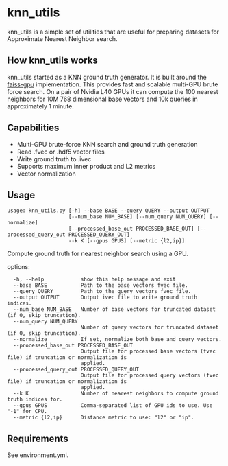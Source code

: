 # knn_utils

knn_utils is a simple set of utilities that are useful for preparing datasets for Approximate Nearest Neighbor search.

## How knn_utils works

knn_utils started as a KNN ground truth generator.  It is built around the [faiss-gpu](https://anaconda.org/pytorch/faiss-gpu) implementation.  This provides fast and scalable  multi-GPU brute force search.  On a pair of Nvidia L40 GPUs it can compute the 100 nearest neighbors for 10M 768 dimensional base vectors and 10k queries in approximately 1 minute.

## Capabilities

- Multi-GPU brute-force KNN search and ground truth generation
- Read .fvec or .hdf5 vector files
- Write ground truth to .ivec
- Supports maximum inner product and L2 metrics
- Vector normalization

## Usage

```text
usage: knn_utils.py [-h] --base BASE --query QUERY --output OUTPUT 
                    [--num_base NUM_BASE] [--num_query NUM_QUERY] [--normalize] 
                    [--processed_base_out PROCESSED_BASE_OUT] [--processed_query_out PROCESSED_QUERY_OUT] 
                    --k K [--gpus GPUS] [--metric {l2,ip}]
```


Compute ground truth for nearest neighbor search using a GPU.

options:
```text
  -h, --help            show this help message and exit
  --base BASE           Path to the base vectors fvec file.
  --query QUERY         Path to the query vectors fvec file.
  --output OUTPUT       Output ivec file to write ground truth indices.
  --num_base NUM_BASE   Number of base vectors for truncated dataset (if 0, skip truncation).
  --num_query NUM_QUERY
                        Number of query vectors for truncated dataset (if 0, skip truncation).
  --normalize           If set, normalize both base and query vectors.
  --processed_base_out PROCESSED_BASE_OUT
                        Output file for processed base vectors (fvec file) if truncation or normalization is
                        applied.
  --processed_query_out PROCESSED_QUERY_OUT
                        Output file for processed query vectors (fvec file) if truncation or normalization is
                        applied.
  --k K                 Number of nearest neighbors to compute ground truth indices for.
  --gpus GPUS           Comma-separated list of GPU ids to use. Use "-1" for CPU.
  --metric {l2,ip}      Distance metric to use: "l2" or "ip".
```
## Requirements

See environment.yml.

